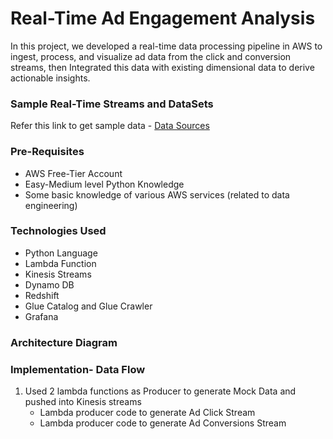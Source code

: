# Real-Time Ad Engagement Analysis
In this project, we developed a real-time data processing pipeline in AWS to ingest, process, and visualize ad data from the click and conversion streams, then Integrated this data with existing dimensional data to derive actionable insights.

### Sample Real-Time Streams and DataSets

Refer this link to get sample data - [Data Sources](https://github.com/GrowingStone07/DE_Bootcamp_hackathon/blob/f1551155749a928925e6f3e3eb38c096f7e2a31b/Data%20Sources.pdf) 

### Pre-Requisites
- AWS Free-Tier Account
- Easy-Medium level Python Knowledge
- Some basic knowledge of various AWS services (related to data engineering)

### Technologies Used
- Python Language
- Lambda Function
- Kinesis Streams
- Dynamo DB
- Redshift
- Glue Catalog and Glue Crawler
- Grafana

### Architecture Diagram

### Implementation- Data Flow
1. Used 2 lambda functions as Producer to generate Mock Data and pushed into Kinesis streams
   - Lambda producer code to generate Ad Click Stream
   - Lambda producer code to generate Ad Conversions Stream


